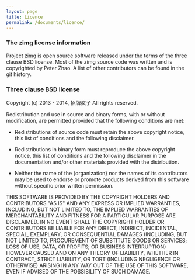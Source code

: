 ```yaml
---
layout: page
title: Licence
permalink: /documents/licence/
---
```


### The zimg license information

Project zimg is open source software released under the terms of the three clause BSD license. Most of the zimg source code was written and is copyrighted by Peter Zhao. A list of other contributors can be found in the git history.

### Three clause BSD license

Copyright (c) 2013 - 2014, 招牌疯子 All rights reserved.

Redistribution and use in source and binary forms, with or without
modification, are permitted provided that the following conditions are met:

* Redistributions of source code must retain the above copyright notice, this list of conditions and the following disclaimer.

* Redistributions in binary form must reproduce the above copyright notice, this list of conditions and the following disclaimer in the documentation and/or other materials provided with the distribution.

* Neither the name of the {organization} nor the names of its contributors may be used to endorse or promote products derived from this software without specific prior written permission.

THIS SOFTWARE IS PROVIDED BY THE COPYRIGHT HOLDERS AND CONTRIBUTORS "AS IS" AND ANY EXPRESS OR IMPLIED WARRANTIES, INCLUDING, BUT NOT LIMITED TO, THE IMPLIED WARRANTIES OF MERCHANTABILITY AND FITNESS FOR A PARTICULAR PURPOSE ARE DISCLAIMED. IN NO EVENT SHALL THE COPYRIGHT HOLDER OR CONTRIBUTORS BE LIABLE FOR ANY DIRECT, INDIRECT, INCIDENTAL, SPECIAL, EXEMPLARY, OR CONSEQUENTIAL DAMAGES (INCLUDING, BUT NOT LIMITED TO, PROCUREMENT OF SUBSTITUTE GOODS OR SERVICES; LOSS OF USE, DATA, OR PROFITS; OR BUSINESS INTERRUPTION) HOWEVER CAUSED AND ON ANY THEORY OF LIABILITY, WHETHER IN CONTRACT, STRICT LIABILITY, OR TORT (INCLUDING NEGLIGENCE OR OTHERWISE) ARISING IN ANY WAY OUT OF THE USE
OF THIS SOFTWARE, EVEN IF ADVISED OF THE POSSIBILITY OF SUCH DAMAGE.